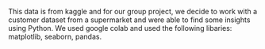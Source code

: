This data is from kaggle and for our group project, we decide to work with a customer dataset from a supermarket and were able to find some insights using Python. We used google colab and used the following libaries: matplotlib, seaborn, pandas. 
